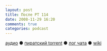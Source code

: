 ```yaml
---
layout: post
title: После РТ 114
date: 2008-11-29 16:20
comments: true
categories: podcast
---
```

[аудио](http://cdn.radio-t.com/rt114post.mp3) ● [пиратский torrent](http://pirates.radio-t.com/torrents/rt114post.mp3.torrent) ● [лог чата](http://chat.radio-t.com/logs/radio-t-114.html) ● [wiki](http://wiki.radio-t.com/%D0%9F%D0%BE%D1%81%D0%BB%D0%B5_%D0%A0%D0%A2_114)<audio src="http://cdn.radio-t.com/rt114post.mp3" preload="none">
